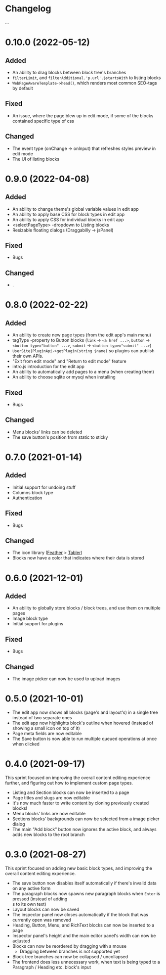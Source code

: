# Changelog

...

# 0.10.0 (2022-05-12)

## Added
- An ability to drag blocks between block tree's branches
- `filterLimit`, and `filterAdditional.'p.url'.$startsWith` to listing blocks
- `WebPageAwareTemplate->head()`, which renders most common SEO-tags by default

## Fixed
- An issue, where the page blew up in edit mode, if some of the blocks contained specific type of css

## Changed
- The event type (onChange -> onInput) that refreshes styles preview in edit mode
- The UI of listing blocks

# 0.9.0 (2022-04-08)

## Added
- An ability to change theme's global variable values in edit app
- An ability to apply base CSS for block types in edit app
- An ability to apply CSS for individual blocks in edit app
- &lt;selectPageType&gt; -dropdown to Listing blocks
- Resizable floating dialogs (Draggabilly -> jsPanel)

## Fixed
- Bugs

## Changed
- .

# 0.8.0 (2022-02-22)

## Added
- An ability to create new page types (from the edit app's main menu)
- tagType -property to Button blocks (`link` -> `<a href ...>`, `button` -> `<button type="button" ...>`, `submit` -> `<button type="submit" ...>`)
- `UserSite|PluginApi->getPlugin(string $name)` so plugins can publish their own APIs.
- "Exit from edit mode" and "Return to edit mode" feature
- intro.js introduction for the edit app
- An ability to automatically add pages to a menu (when creating them)
- An ability to choose sqlite or mysql when installing

## Fixed
- Bugs

## Changed
- Menu blocks' links can be deleted
- The save button's position from static to sticky

# 0.7.0 (2021-01-14)

## Added
- Initial support for undoing stuff
- Columns block type
- Authentication

## Fixed
- Bugs

## Changed
- The icon library ([Feather](https://feathericons.com/) > [Tabler](https://tablericons.com/))
- Blocks now have a color that indicates where their data is stored

# 0.6.0 (2021-12-01)

## Added
- An ability to globally store blocks / block trees, and use them on multiple pages
- Image block type
- Initial support for plugins

## Fixed
- Bugs

## Changed
- The image picker can now be used to upload images

# 0.5.0 (2021-10-01)

- The edit app now shows all blocks (page's and layout's) in a single tree instead of two separate ones
- The edit app now highlights block's outline when hovered (instead of showing a small icon on top of it)
- Page meta fields are now editable
- The Save button is now able to run multiple queued operations at once when clicked

# 0.4.0 (2021-09-17)

This sprint focused on improving the overall content editing experience further, and figuring out how to implement custom page types.

- Listing and Section blocks can now be inserted to a page
- Page titles and slugs are now editable
- It's now much faster to write content by cloning previously created blocks!
- Menu blocks' links are now editable
- Sections blocks' backgrounds can now be selected from a image picker dialog
- The main "Add block" button now ignores the active block, and always adds new blocks to the root branch

# 0.3.0 (2021-08-27)

This sprint focused on adding new basic block types, and improving the overall content editing experience.

- The save button now disables itself automatically if there's invalid data on any active form
- The paragraph blocks now spawns new paragraph blocks when `Enter` is pressed (instead of adding <br>s to its own text)
- Layout blocks can now be saved
- The inspector panel now closes automatically if the block that was currently open was removed
- Heading, Button, Menu, and RichText blocks can now be inserted to a page
- Inspector panel's height and the main editor panel's width can now be adjusted
- Blocks can now be reordered by dragging with a mouse
    - Dragging between branches is not supported yet
- Block tree branches can now be collapsed / uncollapsed
- The frontend does less unnecessary work, when text is being typed to a Paragraph / Heading etc. block's input
